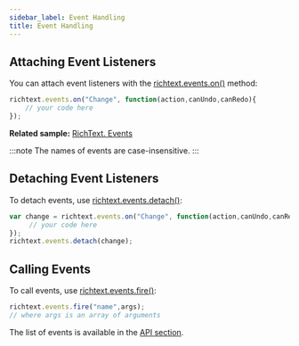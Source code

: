 ```yaml
---
sidebar_label: Event Handling
title: Event Handling
---
```


## Attaching Event Listeners

You can attach event listeners with the [richtext.events.on()](api/events_bus.md#on) method:

~~~js
richtext.events.on("Change", function(action,canUndo,canRedo){
    // your code here
});
~~~

**Related sample:** [RichText. Events](https://snippet.dhtmlx.com/sb5qipjz)

:::note
The names of events are case-insensitive.
:::

## Detaching Event Listeners

To detach events, use [richtext.events.detach()](api/events_bus.md#detach):

~~~js
var change = richtext.events.on("Change", function(action,canUndo,canRedo){
     // your code here
});
richtext.events.detach(change);
~~~

## Calling Events

To call events, use [richtext.events.fire()](api/events_bus.md#fire):

~~~js
richtext.events.fire("name",args);
// where args is an array of arguments
~~~

The list of events is available in the [API section](api/events.md).

